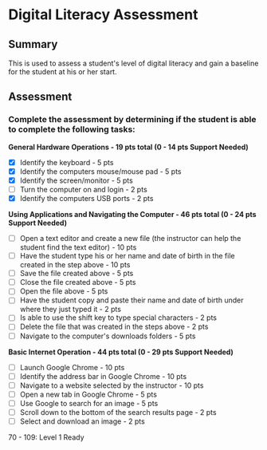 # Digital Literacy Assessment

## Summary

This is used to assess a student's level of digital literacy and gain a baseline for the student at his or her start.

## Assessment

### Complete the assessment by determining if the student is able to complete the following tasks: 

**General Hardware Operations - 19 pts total (0 - 14 pts Support Needed)**
- [X] Identify the keyboard - 5 pts
- [X] Identify the computers mouse/mouse pad - 5 pts
- [X] Identify the screen/monitor - 5 pts
- [ ] Turn the computer on and login - 2 pts
- [X] Identify the computers USB ports - 2 pts

**Using Applications and Navigating the Computer - 46 pts total (0 - 24 pts Support Needed)**
- [ ] Open a text editor and create a new file (the instructor can help the student find the text editor) - 10 pts
- [ ] Have the student type his or her name and date of birth in the file created in the step above - 10 pts
- [ ] Save the file created above - 5 pts
- [ ] Close the file created above - 5 pts
- [ ] Open the file above - 5 pts
- [ ] Have the student copy and paste their name and date of birth under where they just typed it - 2 pts 
- [ ] Is able to use the shift key to type special characters - 2 pts
- [ ] Delete the file that was created in the steps above - 2 pts
- [ ] Navigate to the computer's downloads folders - 5 pts

**Basic Internet Operation - 44 pts total (0 - 29 pts Support Needed)**
- [ ] Launch Google Chrome - 10 pts
- [ ] Identify the address bar in Google Chrome - 10 pts
- [ ] Navigate to a website selected by the instructor - 10 pts
- [ ] Open a new tab in Google Chrome - 5 pts
- [ ] Use Google to search for an image - 5 pts
- [ ] Scroll down to the bottom of the search results page - 2 pts
- [ ] Select and download an image - 2 pts

70 - 109: Level 1 Ready
